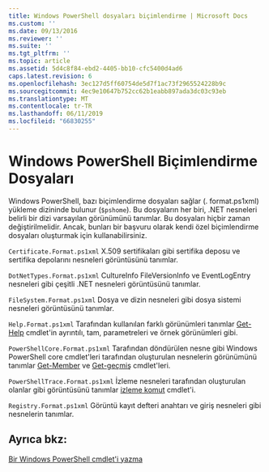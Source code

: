 ```yaml
---
title: Windows PowerShell dosyaları biçimlendirme | Microsoft Docs
ms.custom: ''
ms.date: 09/13/2016
ms.reviewer: ''
ms.suite: ''
ms.tgt_pltfrm: ''
ms.topic: article
ms.assetid: 5d4c8f84-ebd2-4405-bb10-cfc5400d4ad6
caps.latest.revision: 6
ms.openlocfilehash: 3ec127d5ff60754de5d7f1ac73f2965524228b9c
ms.sourcegitcommit: 4ec9e10647b752cc62b1eabb897ada3dc03c93eb
ms.translationtype: MT
ms.contentlocale: tr-TR
ms.lasthandoff: 06/11/2019
ms.locfileid: "66830255"
---
```

# <a name="windows-powershell-formatting-files"></a>Windows PowerShell Biçimlendirme Dosyaları

Windows PowerShell, bazı biçimlendirme dosyaları sağlar (. format.ps1xml) yükleme dizininde bulunur (`$pshome`). Bu dosyaların her biri, .NET nesneleri belirli bir dizi varsayılan görünümünü tanımlar. Bu dosyaları hiçbir zaman değiştirilmelidir. Ancak, bunları bir başvuru olarak kendi özel biçimlendirme dosyaları oluşturmak için kullanabilirsiniz.

`Certificate.Format.ps1xml` X.509 sertifikaları gibi sertifika deposu ve sertifika depolarını nesneleri görüntüsünü tanımlar.

`DotNetTypes.Format.ps1xml` CultureInfo FileVersionInfo ve EventLogEntry nesneleri gibi çeşitli .NET nesneleri görüntüsünü tanımlar.

`FileSystem.Format.ps1xml` Dosya ve dizin nesneleri gibi dosya sistemi nesneleri görüntüsünü tanımlar.

`Help.Format.ps1xml` Tarafından kullanılan farklı görünümleri tanımlar [Get-Help](/powershell/module/Microsoft.PowerShell.Core/Get-Help) cmdlet'in ayrıntılı, tam, parametreleri ve örnek görünümleri gibi.

`PowerShellCore.Format.ps1xml` Tarafından döndürülen nesne gibi Windows PowerShell core cmdlet'leri tarafından oluşturulan nesnelerin görünümünü tanımlar [Get-Member](/powershell/module/Microsoft.PowerShell.Utility/Get-Member) ve [Get-geçmiş](/powershell/module/Microsoft.PowerShell.Core/Get-History) cmdlet'leri.

`PowerShellTrace.Format.ps1xml` İzleme nesneleri tarafından oluşturulan olanlar gibi görüntüsünü tanımlar [izleme komut](/powershell/module/Microsoft.PowerShell.Utility/Trace-Command) cmdlet'i.

`Registry.Format.ps1xml` Görüntü kayıt defteri anahtarı ve giriş nesneleri gibi nesnelerin tanımlar.

## <a name="see-also"></a>Ayrıca bkz:

[Bir Windows PowerShell cmdlet'i yazma](../cmdlet/writing-a-windows-powershell-cmdlet.md)
